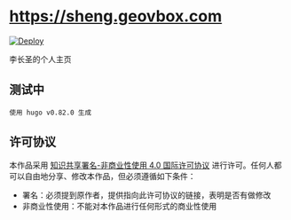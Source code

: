 # https://sheng.geovbox.com

[![Deploy](https://github.com/demsheng/sheng.geovbox.com/actions/workflows/deploy.yml/badge.svg)](https://github.com/demsheng/sheng.geovbox.com/actions/workflows/deploy.yml)

李长圣的个人主页

## 测试中
	使用 hugo v0.82.0 生成
## 许可协议

本作品采用 [知识共享署名-非商业性使用 4.0 国际许可协议](http://creativecommons.org/licenses/by-nc/4.0/) 进行许可。任何人都可以自由地分享、修改本作品，但必须遵循如下条件：

- 署名：必须提到原作者，提供指向此许可协议的链接，表明是否有做修改
- 非商业性使用：不能对本作品进行任何形式的商业性使用
